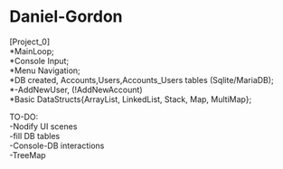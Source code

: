 # Daniel-Gordon
[Project_0]  
*MainLoop;  
*Console Input;  
*Menu Navigation;  
*DB created, Accounts,Users,Accounts_Users tables (Sqlite/MariaDB);  
*-AddNewUser, (!AddNewAccount)  
*Basic DataStructs{ArrayList, LinkedList, Stack, Map, MultiMap};


TO-DO:  
-Nodify UI scenes  
-fill DB tables  
-Console-DB interactions  
-TreeMap
